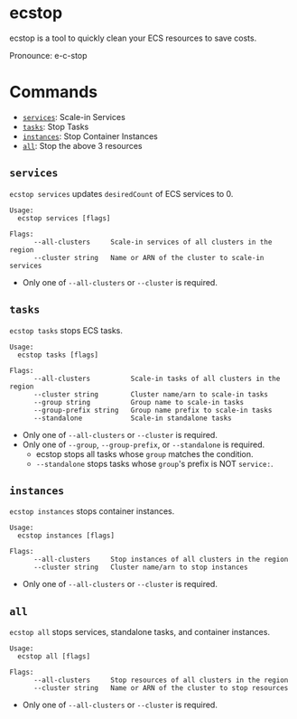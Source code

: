 # ecstop

ecstop is a tool to quickly clean your ECS resources to save costs.

Pronounce: e-c-stop


<!-- 
# Usage Pattern

1. CLI from local
2. on demand in AWS
3. Scheduled in AWS
-->


# Commands

- [`services`](#services): Scale-in Services
- [`tasks`](#tasks): Stop Tasks
- [`instances`](#instances): Stop Container Instances
- [`all`](#all): Stop the above 3 resources

## `services`

`ecstop services` updates `desiredCount` of ECS services to 0.

```
Usage:
  ecstop services [flags]

Flags:
      --all-clusters     Scale-in services of all clusters in the region
      --cluster string   Name or ARN of the cluster to scale-in services
```

- Only one of `--all-clusters` or `--cluster` is required.


## `tasks`

`ecstop tasks` stops ECS tasks.

```
Usage:
  ecstop tasks [flags]

Flags:
      --all-clusters          Scale-in tasks of all clusters in the region
      --cluster string        Cluster name/arn to scale-in tasks
      --group string          Group name to scale-in tasks
      --group-prefix string   Group name prefix to scale-in tasks
      --standalone            Scale-in standalone tasks
```

- Only one of `--all-clusters` or `--cluster` is required.
- Only one of `--group`, `--group-prefix`, or `--standalone` is required.
  - ecstop stops all tasks whose `group` matches the condition.
  - `--standalone` stops tasks whose `group`'s prefix is NOT `service:`.

## `instances`

`ecstop instances` stops container instances.

```
Usage:
  ecstop instances [flags]

Flags:
      --all-clusters     Stop instances of all clusters in the region
      --cluster string   Cluster name/arn to stop instances
```

- Only one of `--all-clusters` or `--cluster` is required.

## `all`

`ecstop all` stops services, standalone tasks, and container instances.

```
Usage:
  ecstop all [flags]

Flags:
      --all-clusters     Stop resources of all clusters in the region
      --cluster string   Name or ARN of the cluster to stop resources
```

- Only one of `--all-clusters` or `--cluster` is required.
